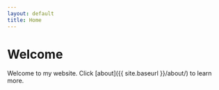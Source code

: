 ```yaml
---
layout: default
title: Home
---
```


# Welcome

Welcome to my website. Click [about]({{ site.baseurl }}/about/) to learn more.
